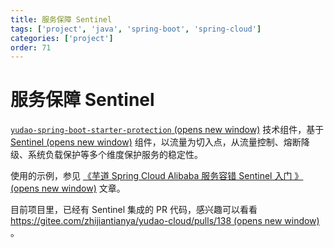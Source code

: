 ```yaml
---
title: 服务保障 Sentinel
tags: ['project', 'java', 'spring-boot', 'spring-cloud']
categories: ['project']
order: 71
---
```

# 服务保障 Sentinel

[`yudao-spring-boot-starter-protection`  (opens new window)](https://github.com/YunaiV/yudao-cloud/blob/master/yudao-framework/yudao-spring-boot-starter-protection/) 技术组件，基于 [Sentinel  (opens new window)](https://github.com/alibaba/Sentinel) 组件，以流量为切入点，从流量控制、熔断降级、系统负载保护等多个维度保护服务的稳定性。

 使用的示例，参见 [《芋道 Spring Cloud Alibaba 服务容错 Sentinel 入门 》  (opens new window)](https://www.iocoder.cn/Spring-Cloud-Alibaba/Sentinel/?yudao) 文章。

 目前项目里，已经有 Sentinel 集成的 PR 代码，感兴趣可以看看 [https://gitee.com/zhijiantianya/yudao-cloud/pulls/138  (opens new window)](https://gitee.com/zhijiantianya/yudao-cloud/pulls/138) 。

